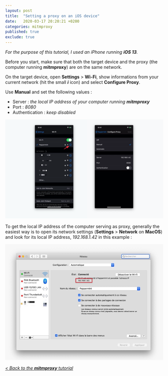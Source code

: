 ```yaml
---
layout: post
title:  "Setting a proxy on an iOS device"
date:   2020-03-17 20:20:21 +0200
categories: mitmproxy
published: true
exclude: true
---
```


_For the purpose of this tutorial, I used an iPhone running **iOS 13**._

Before you start, make sure that both the target device and the proxy (the computer running **mitmproxy**) are on the same network.

On the target device, open **Settings** > **Wi-Fi**, show informations from your current network (hit the small **_i_** icon) and select **Configure Proxy**.

Use **Manual** and set the following values : 
- Server : _the local IP address of your computer running **mitmproxy**_
- Port : _8080_
- Authentication : _keep disabled_

![SetApp](/assets/images/mitmproxy/network-settings-ios-01.png)

To get the local IP address of the computer serving as proxy, generally the easiest way is to open its network settings (**Settings** > **Network** on **MacOS**) and look for its local IP address, _192.168.1.42_ in this example : 

![MacOS network settings](/assets/images/mitmproxy/network-ip-macos.jpg)

<a href="{% post_url mitmproxy/2020-03-17-mitmproxy %}#network-settings-on-the-target-device">_< Back to the **mitmproxy** tutorial_</a>

